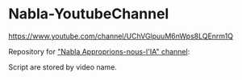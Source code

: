 # Nabla-YoutubeChannel
https://www.youtube.com/channel/UChVGlpuuM6nWps8LQEnrm1Q

Repository for ["Nabla Approprions-nous-l'IA" channel]("https://www.youtube.com/channel/UChVGlpuuM6nWps8LQEnrm1Q"): 

Script are stored by video name.
